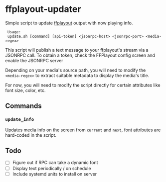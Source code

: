 # ffplayout-updater

Simple script to update [ffplayout](https://github.com/ffplayout/ffplayout) output with now playing info.

```
 Usage:
 update.sh [command] [api-token] <jsonrpc-host> <jsonrpc-port> <media-regex>
```

This script will publish a text message to your ffplayout's stream via a JSONRPC call. To obtain a token, check the FFPlayout config screen and enable the JSONRPC server

Depending on your media's source path, you will need to modify the `<media-regex>` to extract suitable metadata to display the media's title.

For now, you will need to modify the script directly for certain attributes like font size, color, etc.

## Commands

### `update_info`

Updates media info on the screen from `current` and `next`, font attributes are hard-coded in the script.

## Todo

- [ ] Figure out if RPC can take a dynamic font
- [ ] Display text periodically / on schedule
- [ ] Include systemd units to install on server
